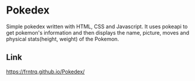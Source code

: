 # Pokedex
Simple pokedex written with HTML, CSS and Javascript. It uses pokeapi to get pokemon's information and then displays the name, picture, moves and physical stats(height, weight) of the Pokemon.
## Link
https://frntrq.github.io/Pokedex/

